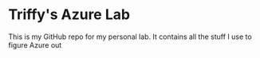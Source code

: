 # Triffy's Azure Lab

This is my GitHub repo for my personal lab. It contains all the stuff I use to figure Azure out